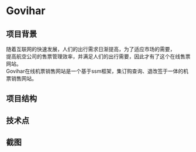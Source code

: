 # Govihar
## 项目背景
随着互联网的快速发展，人们的出行需求日渐提高，为了适应市场的需要，<br>
提高航空公司的售票管理效率，并满足人们的出行需要，因此才有了这个在线售票网站。<br>
Govihar在线机票销售网站是一个基于ssm框架，集订购查询、退改签于一体的机票销售网站。<br>
## 项目结构<br>
## 技术点<br>
## 截图<br>


